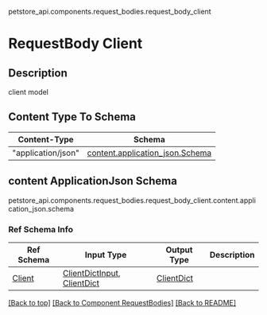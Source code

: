 petstore_api.components.request_bodies.request_body_client
# RequestBody Client

## Description
client model

## Content Type To Schema
Content-Type | Schema
------------ | -------
"application/json" | [content.application_json.Schema](#content-applicationjson-schema)

## content ApplicationJson Schema
petstore_api.components.request_bodies.request_body_client.content.application_json.schema

### Ref Schema Info
Ref Schema | Input Type | Output Type | Description
---------- | ---------- | ----------- | ------------
[Client](../../components/schema/client.md) | [ClientDictInput](#content-applicationjson-schema-clientdictinput), [ClientDict](#content-applicationjson-schema-clientdict) | [ClientDict](#content-applicationjson-schema-clientdict) |

[[Back to top]](#top) [[Back to Component RequestBodies]](../../../README.md#Component-RequestBodies) [[Back to README]](../../../README.md)
